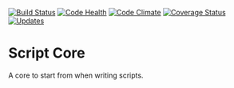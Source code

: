 [![Build Status](https://travis-ci.org/LowieHuyghe/script-core.svg?branch=master)](https://travis-ci.org/LowieHuyghe/script-core)
[![Code Health](https://landscape.io/github/LowieHuyghe/script-core/master/landscape.svg?style=flat)](https://landscape.io/github/LowieHuyghe/script-core/master)
[![Code Climate](https://codeclimate.com/github/LowieHuyghe/script-core/badges/gpa.svg)](https://codeclimate.com/github/LowieHuyghe/script-core)
[![Coverage Status](https://coveralls.io/repos/github/LowieHuyghe/script-core/badge.svg?branch=master)](https://coveralls.io/github/LowieHuyghe/script-core?branch=master)
[![Updates](https://pyup.io/repos/github/lowiehuyghe/script-core/shield.svg)](https://pyup.io/repos/github/lowiehuyghe/script-core/)


# Script Core

A core to start from when writing scripts.
